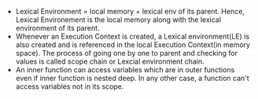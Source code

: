 - Lexical Environment = local memory + lexical env of its parent. Hence, Lexical Environement is the local memory along with the lexical environment of its parent.
- Whenever an Execution Context is created, a Lexical environment(LE) is also created and is referenced in the local Execution Context(in memory space). The process of going one by one to parent and checking for values is called scope chain or Lexcial environment chain.
-  An inner function can access variables which are in outer functions even if inner function is nested deep. In any other case, a function can't access variables not in its scope.